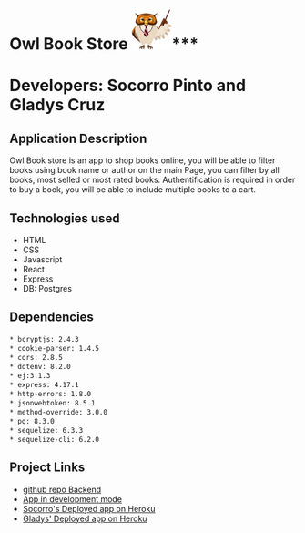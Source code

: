 # **Owl Book Store** <img src="https://github.com/SocorroPinto/book-store-frontend/blob/master/public/img/OwlBookS.png"  width="70" height="70" />\*\*\*

# **Developers:** Socorro Pinto and Gladys Cruz

## Application Description

Owl Book store is an app to shop books online, you will be able to filter books using book name or author on the main Page, you can filter by all books, most selled or most rated books. Authentification is required in order to buy a book, you will be able to include multiple books to a cart.

## Technologies used

- HTML
- CSS
- Javascript
- React
- Express
- DB: Postgres

## Dependencies

    * bcryptjs: 2.4.3
    * cookie-parser: 1.4.5
    * cors: 2.8.5
    * dotenv: 8.2.0
    * ej:3.1.3
    * express: 4.17.1
    * http-errors: 1.8.0
    * jsonwebtoken: 8.5.1
    * method-override: 3.0.0
    * pg: 8.3.0
    * sequelize: 6.3.3
    * sequelize-cli: 6.2.0

## Project Links

- [github repo Backend](https://github.com/SocorroPinto/book-store-backend)
- [App in development mode](http://localhost:3001/)
- [Socorro's Deployed app on Heroku](https://owl-books-online.herokuapp.com/)
- [Gladys' Deployed app on Heroku](https://owlbook-store.herokuapp.com/)
